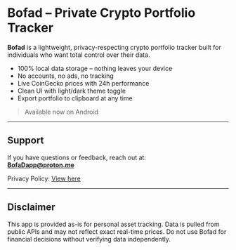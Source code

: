 # Bofad – Private Crypto Portfolio Tracker

**Bofad** is a lightweight, privacy-respecting crypto portfolio tracker built for individuals who want total control over their data.

-  100% local data storage – nothing leaves your device
-  No accounts, no ads, no tracking
-  Live CoinGecko prices with 24h performance
-  Clean UI with light/dark theme toggle
-  Export portfolio to clipboard at any time

> Available now on Android

---

##  Support

If you have questions or feedback, reach out at:  
**BofaDapp@proton.me**

Privacy Policy: [View here](https://bofadapp.github.io/BofaD/PRIVACY)

---

##  Disclaimer

This app is provided as-is for personal asset tracking. Data is pulled from public APIs and may not reflect exact real-time prices. Do not use Bofad for financial decisions without verifying data independently.
